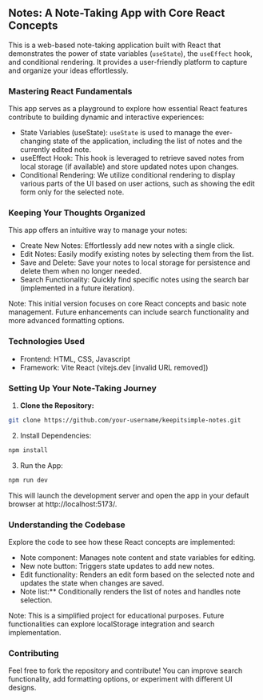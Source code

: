## Notes: A Note-Taking App with Core React Concepts

This is a web-based note-taking application built with React that demonstrates the power of state variables (`useState`), the `useEffect` hook, and conditional rendering. It provides a user-friendly platform to capture and organize your ideas effortlessly.

### Mastering React Fundamentals

This app serves as a playground to explore how essential React features contribute to building dynamic and interactive experiences:

* State Variables (useState): `useState` is used to manage the ever-changing state of the application, including the list of notes and the currently edited note.
* useEffect Hook: This hook is leveraged to retrieve saved notes from local storage (if available) and store updated notes upon changes.
* Conditional Rendering: We utilize conditional rendering to display various parts of the UI based on user actions, such as showing the edit form only for the selected note.

### Keeping Your Thoughts Organized

This app offers an intuitive way to manage your notes:

* Create New Notes: Effortlessly add new notes with a single click.
* Edit Notes: Easily modify existing notes by selecting them from the list.
* Save and Delete: Save your notes to local storage for persistence and delete them when no longer needed.
* Search Functionality: Quickly find specific notes using the search bar (implemented in a future iteration).

Note: This initial version focuses on core React concepts and basic note management. Future enhancements can include search functionality and more advanced formatting options.

### Technologies Used

* Frontend: HTML, CSS, Javascript
* Framework: Vite React (vitejs.dev [invalid URL removed])

### Setting Up Your Note-Taking Journey

1. **Clone the Repository:**

```bash
git clone https://github.com/your-username/keepitsimple-notes.git
```

2. Install Dependencies:

```bash
npm install
```

3. Run the App:

```bash
npm run dev
```

This will launch the development server and open the app in your default browser at http://localhost:5173/.

### Understanding the Codebase

Explore the code to see how these React concepts are implemented:

* Note component: Manages note content and state variables for editing.
* New note button: Triggers state updates to add new notes.
* Edit functionality: Renders an edit form based on the selected note and updates the state when changes are saved.
* Note list:** Conditionally renders the list of notes and handles note selection.

Note: This is a simplified project for educational purposes. Future functionalities can explore localStorage integration and search implementation.

### Contributing

Feel free to fork the repository and contribute! You can improve search functionality, add formatting options, or experiment with different UI designs.
